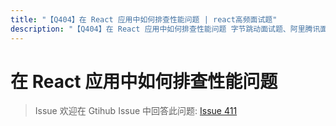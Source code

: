 ```yaml
---
title: "【Q404】在 React 应用中如何排查性能问题 | react高频面试题"
description: "【Q404】在 React 应用中如何排查性能问题 字节跳动面试题、阿里腾讯面试题、美团小米面试题。"
---
```


# 在 React 应用中如何排查性能问题

> Issue
> 欢迎在 Gtihub Issue 中回答此问题: [Issue 411](https://github.com/shfshanyue/Daily-Question/issues/411)
